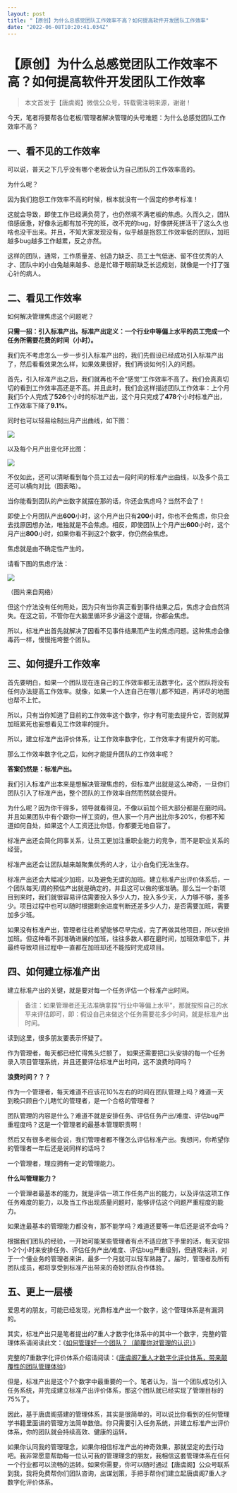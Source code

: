 ```yaml
---
layout: post
title: "【原创】为什么总感觉团队工作效率不高？如何提高软件开发团队工作效率"
date: "2022-06-08T10:20:41.034Z"
---
```

【原创】为什么总感觉团队工作效率不高？如何提高软件开发团队工作效率
=================================

> 本文首发于【唐虞阁】微信公众号，转载需注明来源，谢谢！

今天，笔者将要帮各位老板/管理者解决管理的头号难题：为什么总感觉团队工作效率不高？

一、看不见的工作效率
----------

可以说，普天之下几乎没有哪个老板会认为自己团队的工作效率高的。

为什么呢？

因为我们抱怨工作效率不高的时候，根本就没有一个固定的参考标准！

这就会导致，即使工作已经满负荷了，也仍然填不满老板的焦虑。久而久之，团队倍感疲惫，好像永远都有加不完的班，改不完的bug，好像拼死拼活干了这么久也啥也没干出来。并且，不知大家发现没有，似乎越是抱怨工作效率低的团队，加班越多bug越多工作越累，反之亦然。

这样的团队，通常，工作质量差、创造力缺乏、员工士气低迷、留不住优秀的人才、团队中的小白兔越来越多、总是忙碌于眼前缺乏长远规划，就像是一个打了强心针的病人。

二、看见工作效率
--------

如何解决管理焦虑这个问题呢？

**只需一招：引入标准产出。标准产出定义：一个行业中等偏上水平的员工完成一个任务所需要花费的时间（小时）。**

我们先不考虑怎么一步一步引入标准产出的，我们先假设已经成功引入标准产出了，然后看看效果怎么样，如果效果很好，我们再谈如何引入的问题。

首先，引入标准产出之后，我们就再也不会“感觉”工作效率不高了。我们会真真切切的看到工作效率高还是不高。并且此时，我们会这样描述团队工作效率：上个月我们5个人完成了**526**个小时的标准产出，这个月只完成了**478**个小时标准产出，工作效率下降了**9.1%**。

同时也可以轻易绘制出月产出曲线，如下图：

![](https://pic1.zhimg.com/80/v2-dc7987ac410e9454aa7203ef67b8e110_720w.jpg)

以及每个月产出变化环比图：

![](https://pic1.zhimg.com/80/v2-724f50fc1c7af4c3dae1cbcb24593568_720w.jpg)

不仅如此，还可以清晰看到每个员工过去一段时间的标准产出曲线，以及多个员工还可以横向对比（图表略）。

当你能看到团队的产出数字就摆在那的话，你还会焦虑吗？当然不会了！

即使上个月团队产出**600**小时，这个月产出只有**200**小时，你也不会焦虑，你只会去找原因想办法，唯独就是不会焦虑。相反，即使团队上个月产出**600**小时，这个月产出**800**小时，如果你看不到这2个数字，你仍然会焦虑。

焦虑就是由不确定性产生的。

请看下图的焦虑疗法：

![](https://pic4.zhimg.com/80/v2-875774c702d8db119ec7ce72c3aabd47_720w.jpg)

（图片来自网络）

但这个疗法没有任何用处，因为只有当你真正看到事件结果之后，焦虑才会自然消失。在这之前，不管你在大脑里循环多少遍这个逻辑，你都会焦虑。

所以，标准产出首先就解决了因看不见事件结果而产生的焦虑问题。这种焦虑会像毒药一样，慢慢拖垮整个团队。

三、如何提升工作效率
----------

首先要明白，如果一个团队现在连自己的工作效率都无法数字化，这个团队将没有任何办法提高工作效率。就像，如果一个人连自己在哪儿都不知道，再详尽的地图也帮不上忙。

所以，只有当你知道了目前的工作效率这个数字，你才有可能去提升它，否则就算加班累死也妄想看见工作效率的提升。

所以，建立标准产出评价体系，让工作效率数字化，工作效率才有提升的可能。

那么工作效率数字化之后，如何才能提升团队的工作效率呢？

**答案仍然是：标准产出。**

我们引入标准产出本来是想解决管理焦虑的，但标准产出就是这么神奇，一旦你们团队引入了标准产出，整个团队的工作效率自然而然就会提升。

为什么呢？因为你干得多，领导就看得见，不像以前加个班大部分都是在磨时间。并且如果团队中有个跟你一样工资的，但人家一个月产出比你多20%，你都不知道如何自处，如果这个人工资还比你低，你都要无地自容了。

标准产出还会简化同事关系，让员工更加注重职业能力的竞争，而不是职业关系的经营。

标准产出还会让团队越来越聚集优秀的人才，让小白兔们无法生存。

标准产出还会大幅减少加班，以及避免无谓的加班。建立标准产出评价体系后，一个团队每天/周的预估产出就是确定的，并且这可以做的很准确。那么当一个新项目到来时，我们就很容易评估需要投入多少人力，投入多少天，人力够不够，差多少。项目过程中也可以随时根据剩余进度判断还差多少人力，是否需要加班，需要加多少班。

如果没有标准产出，管理者往往希望能够尽早完成，完了再做其他项目，所以安排加班。但这种看不到准确进展的加班，往往多数人都在磨时间，加班效率低下，并最终导致项目过程中一直都在加班却还不能按时完成项目。

四、如何建立标准产出
----------

建立标准产出的关键，就是要对每一个任务评估一个标准产出时间。

> 备注：如果管理者还无法准确拿捏“行业中等偏上水平”，那就按照自己的水平来评估即可，即：假设自己来做这个任务需要花多少时间，就是标准产出时间。

读到这里，很多朋友要表示怀疑了。

作为管理者，每天都已经忙得焦头烂额了， 如果还需要把口头安排的每一个任务录入项目管理系统，并且还要评估标准产出时间，这不浪费时间吗？

**浪费时间？？？**

作为一个管理者，每天难道不应该花10%左右的时间在团队管理上吗？难道一天到晚只顾自个儿瞎忙的管理者，是一个合格的管理者？

团队管理的内容是什么？难道不就是安排任务、评估任务产出/难度、评估bug严重程度吗？这是一个管理者的最基本管理职责啊！

然后又有很多老板会说，我们管理者都不懂怎么评估标准产出。我想问，你希望你的管理者一年后还是说同样的话吗？

一个管理者，理应拥有一定的管理能力。

**什么叫管理能力？**

一个管理者最基本的能力，就是评估一项工作任务产出的能力，以及评估这项工作任务难度的能力，以及当工作出现质量问题时，能够评估这个问题严重程度的能力。

如果连最基本的管理能力都没有，那不能学吗？难道还要等一年后还是说不会吗？

根据我们团队的经验，一开始可能某些管理者有点不适应放下手里的活，每天安排1-2个小时来安排任务、评估任务产出/难度、评估bug严重级别，但通常来讲，对于一个懂业务的管理者来讲，最多一个月就可以轻车熟路了。届时，管理者及所有团队成员，都将享受到标准产出带来的奇妙团队合作体验。

五、更上一层楼
-------

爱思考的朋友，可能已经发现，光靠标准产出一个数字，这个管理体系是有漏洞的。

其实，标准产出只是笔者提出的7重人才数字化体系中的其中一个数字，完整的管理体系请阅读此文：《[如何管理好一个团队？（颠覆你对管理的认识）](http://tangyuge.com/feature/how-to-manage-a-team)》

完整的7重数字化评价体系介绍请阅读：《[唐虞阁7重人才数字化评价体系，带来颠覆性的团队管理体验](http://tangyuge.com/feature/digitalize-every-employee)》

但是，标准产出是这个7个数字中最重要的一个。笔者认为，当一个团队成功引入任务系统，并完成建立标准产出评价体系，那这个团队就已经实现了管理目标的75%了。

因此，基于唐虞阁搭建的管理体系，其实是很简单的，可以说比你看到的任何管理学书籍里面讲的管理方法简单数倍。你只需要引入任务系统，并建立标准产出评价体系，你的团队就会持续高效、健康的运转。

如果你认同我的管理理念，如果你相信标准产出的神奇效果，那就坚定的去行动吧。我非常愿意帮助每一位认可我的管理理念的朋友，我相信这套管理体系在任何一个行业都可以流畅的运转。如果你需要，你可以随时通过【唐虞阁】公众号联系到我，我将免费帮你们团队咨询，出谋划策，手把手帮你们建立起唐虞阁7重人才数字化评价体系。